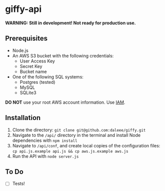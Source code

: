 giffy-api
=========

**WARNING: Still in development! Not ready for production use.**

Prerequisites
-------------
* Node.js
* An AWS S3 bucket with the following credentials:
    * User Access Key
    * Secret Key
    * Bucket name
* One of the following SQL systems:
    * Postgres (tested)
    * MySQL
    * SQLite3

**DO NOT** use your root AWS account information. Use [IAM](http://aws.amazon.com/iam/).

Installation
------------
1. Clone the directory: `git clone git@github.com:daleee/giffy.git`
2. Navigate to the `/api/` directory in the terminal and install Node dependencies with `npm install`
3. Navigate to `/api/conf`, and create local copies of the configuration files: `cp api.js.example api.js && cp aws.js.example aws.js`
4. Run the API with `node server.js`

To Do
-----
- [ ] Tests!